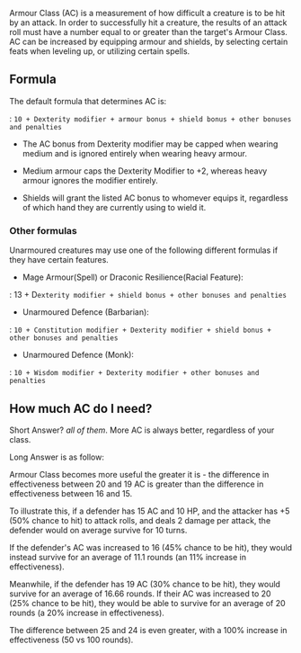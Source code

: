 Armour Class (AC) is a measurement of how difficult a creature is to be hit by an attack. In order to successfully hit a creature, the results of an attack roll must have a number equal to or greater than the target's Armour Class. AC can be increased by equipping armour and shields, by selecting certain feats when leveling up, or utilizing certain spells.

## Formula

The default formula that determines AC is:

:   `10 + Dexterity modifier + armour bonus + shield bonus + other bonuses and penalties`

- The AC bonus from Dexterity modifier may be capped when wearing medium and is ignored entirely when wearing heavy armour.

- Medium armour caps the Dexterity Modifier to +2, whereas heavy armour ignores the modifier entirely.

- Shields will grant the listed AC bonus to whomever equips it, regardless of which hand they are currently using to wield it.

### Other formulas
Unarmoured creatures may use one of the following different formulas if they have certain features.

- Mage Armour(Spell) or Draconic Resilience(Racial Feature):

:   13 + D`exterity modifier + shield bonus + other bonuses and penalties`

- Unarmoured Defence (Barbarian):

:   `10 + Constitution modifier + Dexterity modifier + shield bonus + other bonuses and penalties`

- Unarmoured Defence (Monk):

:   `10 + Wisdom modifier + Dexterity modifier + other bonuses and penalties`

## How much AC do I need?

Short Answer? *all of them*. More AC is always better, regardless of your class. 

Long Answer is as follow:  

Armour Class becomes more useful the greater it is - the difference in effectiveness between 20 and 19 AC is greater than the difference in effectiveness between 16 and 15.

To illustrate this, if a defender has 15 AC and 10 HP, and the attacker has +5 (50% chance to hit) to attack rolls, and deals 2 damage per attack, the defender would on average survive for 10 turns.

If the defender's AC was increased to 16 (45% chance to be hit), they would instead survive for an average of 11.1 rounds (an 11% increase in effectiveness).

Meanwhile, if the defender has 19 AC (30% chance to be hit), they would survive for an average of 16.66 rounds. If their AC was increased to 20 (25% chance to be hit), they would be able to survive for an average of 20 rounds (a 20% increase in effectiveness).

The difference between 25 and 24 is even greater, with a 100% increase in effectiveness (50 vs 100 rounds).